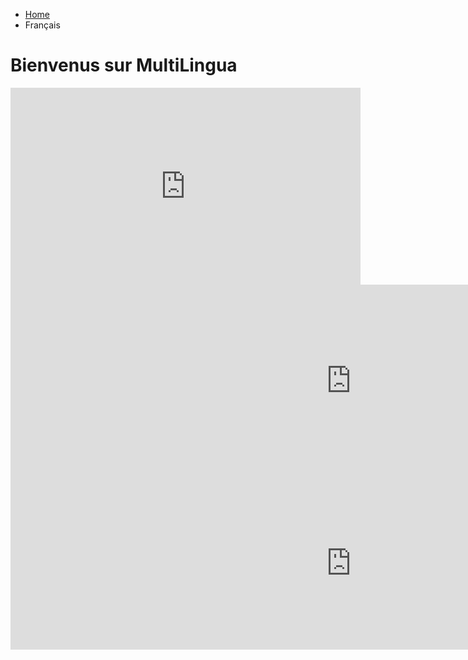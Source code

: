 <ul class="breadcrumb">
  <li><a href="index.html">Home</a></li>
  <li>Français</li>
</ul>

<h1>Bienvenus sur MultiLingua</h1>

<iframe width="560" height="315" src="https://www.youtube.com/embed/S_xH7noaqTA?rel=0&amp;start=11" frameborder="0" allowfullscreen></iframe>
<iframe src="https://h5p.org/h5p/embed/136432" width="1090" height="308" frameborder="0" allowfullscreen="allowfullscreen"></iframe><script src="https://h5p.org/sites/all/modules/h5p/library/js/h5p-resizer.js" charset="UTF-8"></script>
<iframe src="https://h5p.org/h5p/embed/136438" width="1090" height="276" frameborder="0" allowfullscreen="allowfullscreen"></iframe><script src="https://h5p.org/sites/all/modules/h5p/library/js/h5p-resizer.js" charset="UTF-8"></script>
